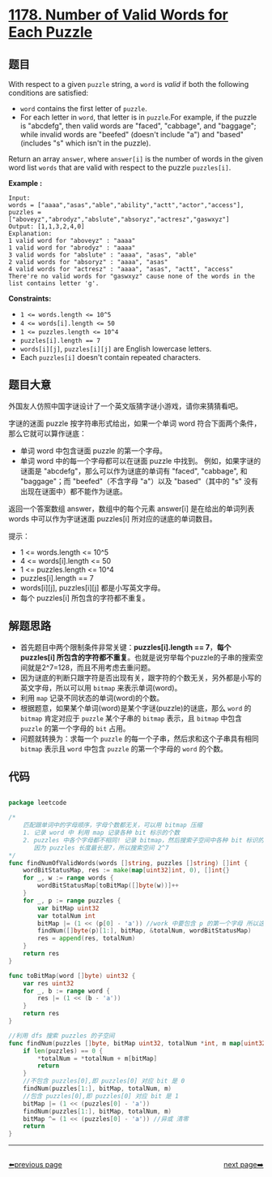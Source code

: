 # [1178. Number of Valid Words for Each Puzzle](https://leetcode.com/problems/number-of-valid-words-for-each-puzzle/)


## 题目

With respect to a given `puzzle` string, a `word` is *valid* if both the following conditions are satisfied:

- `word` contains the first letter of `puzzle`.
- For each letter in `word`, that letter is in `puzzle`.For example, if the puzzle is "abcdefg", then valid words are "faced", "cabbage", and "baggage"; while invalid words are "beefed" (doesn't include "a") and "based" (includes "s" which isn't in the puzzle).

Return an array `answer`, where `answer[i]` is the number of words in the given word list `words` that are valid with respect to the puzzle `puzzles[i]`.

**Example :**

```
Input: 
words = ["aaaa","asas","able","ability","actt","actor","access"], 
puzzles = ["aboveyz","abrodyz","abslute","absoryz","actresz","gaswxyz"]
Output: [1,1,3,2,4,0]
Explanation:
1 valid word for "aboveyz" : "aaaa" 
1 valid word for "abrodyz" : "aaaa"
3 valid words for "abslute" : "aaaa", "asas", "able"
2 valid words for "absoryz" : "aaaa", "asas"
4 valid words for "actresz" : "aaaa", "asas", "actt", "access"
There're no valid words for "gaswxyz" cause none of the words in the list contains letter 'g'.

```

**Constraints:**

- `1 <= words.length <= 10^5`
- `4 <= words[i].length <= 50`
- `1 <= puzzles.length <= 10^4`
- `puzzles[i].length == 7`
- `words[i][j]`, `puzzles[i][j]` are English lowercase letters.
- Each `puzzles[i]` doesn't contain repeated characters.

## 题目大意

外国友人仿照中国字谜设计了一个英文版猜字谜小游戏，请你来猜猜看吧。

字谜的迷面 puzzle 按字符串形式给出，如果一个单词 word 符合下面两个条件，那么它就可以算作谜底：

- 单词 word 中包含谜面 puzzle 的第一个字母。
- 单词 word 中的每一个字母都可以在谜面 puzzle 中找到。
例如，如果字谜的谜面是 "abcdefg"，那么可以作为谜底的单词有 "faced", "cabbage", 和 "baggage"；而 "beefed"（不含字母 "a"）以及 "based"（其中的 "s" 没有出现在谜面中）都不能作为谜底。

返回一个答案数组 answer，数组中的每个元素 answer[i] 是在给出的单词列表 words 中可以作为字谜迷面 puzzles[i] 所对应的谜底的单词数目。

提示：

- 1 <= words.length <= 10^5
- 4 <= words[i].length <= 50
- 1 <= puzzles.length <= 10^4
- puzzles[i].length == 7
- words[i][j], puzzles[i][j] 都是小写英文字母。
- 每个 puzzles[i] 所包含的字符都不重复。

## 解题思路

- 首先题目中两个限制条件非常关键：**puzzles[i].length == 7**，**每个 puzzles[i] 所包含的字符都不重复**。也就是说穷举每个puzzle的子串的搜索空间就是2^7=128，而且不用考虑去重问题。
- 因为谜底的判断只跟字符是否出现有关，跟字符的个数无关，另外都是小写的英文字母，所以可以用 `bitmap` 来表示单词(word)。
- 利用 `map` 记录不同状态的单词(word)的个数。
- 根据题意，如果某个单词(word)是某个字谜(puzzle)的谜底，那么 `word` 的 `bitmap` 肯定对应于 `puzzle` 某个子串的 `bitmap` 表示，且 `bitmap` 中包含 `puzzle` 的第一个字母的 `bit` 占用。
- 问题就转换为：求每一个 `puzzle` 的每一个子串，然后求和这个子串具有相同 `bitmap` 表示且 `word` 中包含 `puzzle` 的第一个字母的 `word` 的个数。

## 代码

```go

package leetcode

/*
	匹配跟单词中的字母顺序，字母个数都无关，可以用 bitmap 压缩
	1. 记录 word 中 利用 map 记录各种 bit 标示的个数
	2. puzzles 中各个字母都不相同! 记录 bitmap，然后搜索子空间中各种 bit 标识的个数的和
	   因为 puzzles 长度最长是7，所以搜索空间 2^7
*/
func findNumOfValidWords(words []string, puzzles []string) []int {
	wordBitStatusMap, res := make(map[uint32]int, 0), []int{}
	for _, w := range words {
		wordBitStatusMap[toBitMap([]byte(w))]++
	}
	for _, p := range puzzles {
		var bitMap uint32
		var totalNum int
		bitMap |= (1 << (p[0] - 'a')) //work 中要包含 p 的第一个字母 所以这个 bit 位上必须是 1
		findNum([]byte(p)[1:], bitMap, &totalNum, wordBitStatusMap)
		res = append(res, totalNum)
	}
	return res
}

func toBitMap(word []byte) uint32 {
	var res uint32
	for _, b := range word {
		res |= (1 << (b - 'a'))
	}
	return res
}

//利用 dfs 搜索 puzzles 的子空间
func findNum(puzzles []byte, bitMap uint32, totalNum *int, m map[uint32]int) {
	if len(puzzles) == 0 {
		*totalNum = *totalNum + m[bitMap]
		return
	}
	//不包含 puzzles[0],即 puzzles[0] 对应 bit 是 0
	findNum(puzzles[1:], bitMap, totalNum, m)
	//包含 puzzles[0],即 puzzles[0] 对应 bit 是 1
	bitMap |= (1 << (puzzles[0] - 'a'))
	findNum(puzzles[1:], bitMap, totalNum, m)
	bitMap ^= (1 << (puzzles[0] - 'a')) //异或 清零
	return
}


```



----------------------------------------------
<div style="display: flex;justify-content: space-between;align-items: center;">
<p><a href="https://books.halfrost.com/leetcode/ChapterFour/1100~1199/1175.Prime-Arrangements/">⬅️previous page</a></p>
<p><a href="https://books.halfrost.com/leetcode/ChapterFour/1100~1199/1184.Distance-Between-Bus-Stops/">next page➡️</a></p>
</div>
